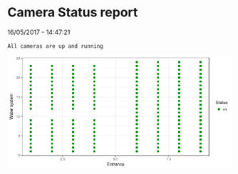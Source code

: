 Camera Status report
================
16/05/2017 - 14:47:21

    All cameras are up and running

![](camreport_files/figure-markdown_github/unnamed-chunk-2-1.png)
